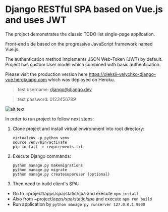# Django RESTful SPA based on Vue.js and uses JWT

The project demonstrates the classic TODO list single-page application.

Front-end side based on the progressive JavaScript framework named Vue.js.

The authentication method implements JSON Web-Token (JWT) by default.
Project has custom User model which combined with basic authentication.

Please visit the production version here <a href="https://oleksii-velychko-django-vue.herokuapp.com">
https://oleksii-velychko-django-vue.herokuapp.com</a> which was deployed on Heroku.

> test username: django@django.dev

> test password: 0123456789

![alt text](https://raw.githubusercontent.com/oleksii-velychko/django-vue/master/screenshot.png)

In order to run project to follow next steps:

1. Clone project and install virtual environment into root directory:

    ```
    virtualenv -p python venv
    source venv/bin/activate
    pip install -r requirements.txt
    ```

2. Execute Django commands:

    ```
    python manage.py makemigrations
    python manage.py migrate
    python manage.py createsuperuser (optional)
    ```

3. Then need to build client's SPA:

 - Go to ~project/apps/spa/static/spa and execute `npm install`
 - Also from ~project/apps/spa/static/spa and execute `npm run build`
 - Run application by `python manage.py runserver 127.0.0.1:9000`
